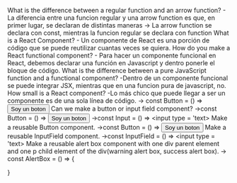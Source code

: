 What is the difference between a regular function and an arrow function?
    - La diferencia entre una funcion regular y una arrow function es que, en primer lugar, se declaran de distintas maneras
        -> La arrow function se declara con const, mientras la funcion regular se declara con function
What is a React Component?
    - Un componente de React es una porción de código que se puede reutilizar cuantas veces se quiera.
How do you make a React functional component?
    - Para hacer un componente funcional en React, debemos declarar una función en Javascript y dentro ponerle el bloque de código.
What is the difference between a pure JavaScript function and a functional component?
    -Dentro de un componente funcional se puede integrar JSX, mientras que en una funcion pura de javascript, no.
How small is a React component?
    -Lo más chico que puede llegar a ser un componente es de una sola línea de código.
        -> const Button = () => <button>Soy un boton</button>
Can we make a button or input field component?
    ->const Button = () => <button>Soy un boton</button>
    ->const Input = () => <input type = 'text>
Make a reusable Button component.
    ->const Button = () => <button>Soy un boton</button>
Make a reusable InputField component.
    ->const InputField = () => <input type = 'text>
Make a reusable alert box component with one div parent element and one p child element of the div(warning alert box, success alert box).
    -> const AlertBox = () => {
        <div><p></p></div>
    }